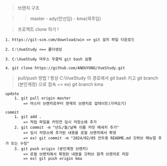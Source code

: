 > 브랜치 구조

   >> master
	- ady(안선임)
	- kma(곽주임)




> 프로젝트 clone 하기 !

	1. https://git-scm.com/download/win => git 설치 파일 다운로드
 
	2. C:\VueStudy <== 폴더생성
 
	3. C:\VueStudy 마우스 우클릭 git bash 실행
 
	4. git clone https://github.com/ANDUYONG/VueStudy.git

> pull/push 방법
	! 항상 C:\VueStudy 이 경로에서 git bash 키고 git branch (본인계정) 으로 접속
		=> ex) git branch kma


	update
		1. git pull origin master
			=> 마스터 브랜치로부터 현재의 브랜치로 업데이트(가져오기)
			
	commit
		1. git add .
			=> 작업 파일을 커밋전 임시 저장소에 추가
		2. git commit -m "년도/월/날짜 이름 커밋 메세지 추가"
			=> 임시 저장소에 추가된 내용을 로컬 브랜치에서 확정
			=> ex) git commit -m "2024/02/05 안두용 README.md 깃허브 매뉴얼 추가 또는 수정"
		3. git push origin (본인계정 브랜치)
			=> 로컬 브랜치에서 확정된 내용을 깃허브 원격 브랜치로 저장
			=> ex) git push origin kma

